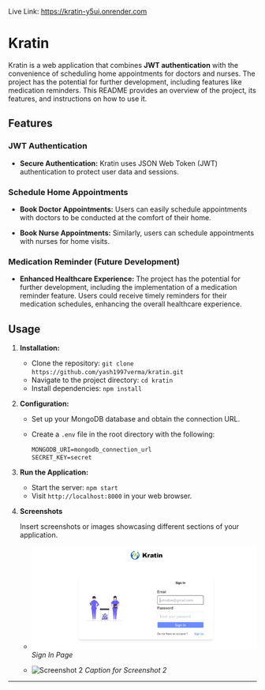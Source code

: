Live Link: https://kratin-y5ui.onrender.com

# Kratin

Kratin is a web application that combines **JWT authentication** with the convenience of scheduling home appointments for doctors and nurses. The project has the potential for further development, including features like medication reminders. This README provides an overview of the project, its features, and instructions on how to use it.

## Features

### JWT Authentication

- **Secure Authentication:** Kratin uses JSON Web Token (JWT) authentication to protect user data and sessions.

### Schedule Home Appointments

- **Book Doctor Appointments:** Users can easily schedule appointments with doctors to be conducted at the comfort of their home.
  
- **Book Nurse Appointments:** Similarly, users can schedule appointments with nurses for home visits.

### Medication Reminder (Future Development)

- **Enhanced Healthcare Experience:** The project has the potential for further development, including the implementation of a medication reminder feature. Users could receive timely reminders for their medication schedules, enhancing the overall healthcare experience.

## Usage

1. **Installation:**
   - Clone the repository: `git clone https://github.com/yash1997verma/kratin.git`
   - Navigate to the project directory: `cd kratin`
   - Install dependencies: `npm install`

2. **Configuration:**
   - Set up your MongoDB database and obtain the connection URL.
   - Create a `.env` file in the root directory with the following:

     ```plaintext
     MONGODB_URI=mongodb_connection_url
     SECRET_KEY=secret
     ```

3. **Run the Application:**
   - Start the server: `npm start`
   - Visit `http://localhost:8000` in your web browser.

4. **Screenshots**

   Insert screenshots or images showcasing different sections of your application.

   - ![Screenshot 1](/client/public/screenshots/signIn.jpg)
     *Sign In Page*

   - ![Screenshot 2](screenshots/screenshot2.png)
     *Caption for Screenshot 2*

   



---


